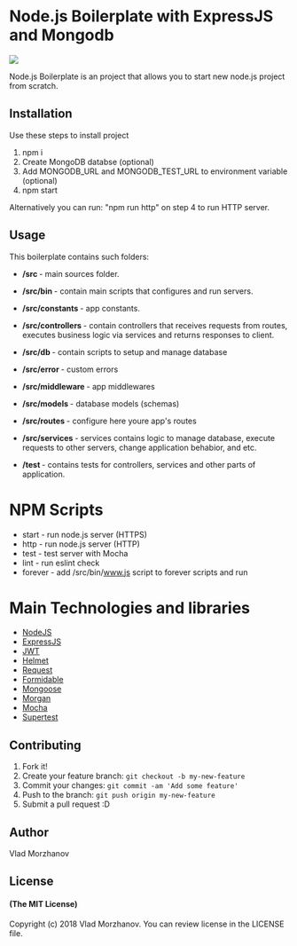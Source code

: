 # Node.js Boilerplate with ExpressJS and Mongodb

<img src="https://i.imgur.com/KbO2Soz.jpg"/>

Node.js Boilerplate is an project that allows you to start new node.js project from scratch.

## Installation

Use these steps to install project
1. npm i
2. Create MongoDB databse (optional)
3. Add MONGODB_URL and MONGODB_TEST_URL to environment variable (optional)
4. npm start

Alternatively you can run: "npm run http" on step 4 to run HTTP server. 

## Usage

This boilerplate contains such folders:

* <b>/src </b> - main sources folder.
* <b>/src/bin </b> - contain main scripts that configures and run servers.
* <b>/src/constants </b> - app constants.
* <b>/src/controllers </b> - contain controllers that receives requests from routes, executes business logic via services and returns responses to client. 
* <b>/src/db </b> - contain scripts to setup and manage database
* <b>/src/error </b> - custom errors
* <b>/src/middleware </b> - app middlewares
* <b>/src/models </b> - database models (schemas)
* <b>/src/routes </b> - configure here youre app's routes
* <b>/src/services </b> - services contains logic to manage database, execute requests to other servers, change application behabior, and etc.

* <b>/test </b> - contains tests for controllers, services and other parts of application.

# NPM Scripts

* start - run node.js server (HTTPS)
* http - run node.js server (HTTP)
* test - test server with Mocha
* lint - run eslint check
* forever - add /src/bin/www.js script to forever scripts and run

# Main Technologies and libraries

- <a href="https://nodejs.org/en/">NodeJS</a>
- <a href="https://expressjs.com/">ExpressJS</a>
- <a href="https://jwt.io/">JWT</a>
- <a href="https://github.com/helmetjs/helmet">Helmet</a>
- <a href="https://github.com/request/request">Request</a>
- <a href="https://github.com/felixge/node-formidable">Formidable</a>
- <a href="https://mongoosejs.com/">Mongoose</a>
- <a href="https://github.com/expressjs/morgan">Morgan</a>
- <a href="https://mochajs.org/">Mocha</a>
- <a href="https://github.com/visionmedia/supertest">Supertest</a>

## Contributing

1. Fork it!
2. Create your feature branch: `git checkout -b my-new-feature`
3. Commit your changes: `git commit -am 'Add some feature'`
4. Push to the branch: `git push origin my-new-feature`
5. Submit a pull request :D

## Author

Vlad Morzhanov

## License

#### (The MIT License)

Copyright (c) 2018 Vlad Morzhanov.
You can review license in the LICENSE file.
